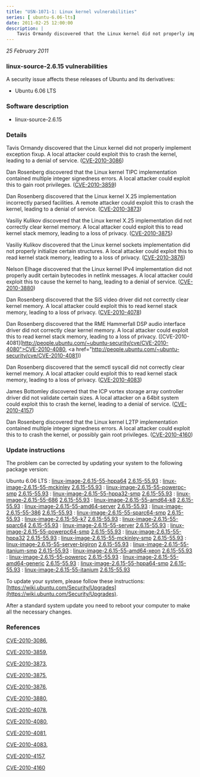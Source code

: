 ```yaml
---
title: "USN-1071-1: Linux kernel vulnerabilities"
series: [ ubuntu-6.06-lts]
date: 2011-02-25 12:00:00
description: |
    Tavis Ormandy discovered that the Linux kernel did not properly implement exception fixup. A local attacker could exploit this to crash the kernel, leading to a denial of service. ([CVE-2010-3086](http://people.ubuntu.com/~ubuntu-security/cve/CVE-2010-3086))
--- 
```

 
 

*25 February 2011*

### linux-source-2.6.15 vulnerabilities

A security issue affects these releases of Ubuntu and its derivatives:

* Ubuntu 6.06 LTS

### Software description

* linux-source-2.6.15 

### Details

Tavis Ormandy discovered that the Linux kernel did not properly implement exception fixup. A local attacker could exploit this to crash the kernel, leading to a denial of service. ([CVE-2010-3086](http://people.ubuntu.com/~ubuntu-security/cve/CVE-2010-3086))

Dan Rosenberg discovered that the Linux kernel TIPC implementation contained multiple integer signedness errors. A local attacker could exploit this to gain root privileges. ([CVE-2010-3859](http://people.ubuntu.com/~ubuntu-security/cve/CVE-2010-3859))

Dan Rosenberg discovered that the Linux kernel X.25 implementation incorrectly parsed facilities. A remote attacker could exploit this to crash the kernel, leading to a denial of service. ([CVE-2010-3873](http://people.ubuntu.com/~ubuntu-security/cve/CVE-2010-3873))

Vasiliy Kulikov discovered that the Linux kernel X.25 implementation did not correctly clear kernel memory. A local attacker could exploit this to read kernel stack memory, leading to a loss of privacy. ([CVE-2010-3875](http://people.ubuntu.com/~ubuntu-security/cve/CVE-2010-3875))

Vasiliy Kulikov discovered that the Linux kernel sockets implementation did not properly initialize certain structures. A local attacker could exploit this to read kernel stack memory, leading to a loss of privacy. ([CVE-2010-3876](http://people.ubuntu.com/~ubuntu-security/cve/CVE-2010-3876))

Nelson Elhage discovered that the Linux kernel IPv4 implementation did not properly audit certain bytecodes in netlink messages. A local attacker could exploit this to cause the kernel to hang, leading to a denial of service. ([CVE-2010-3880](http://people.ubuntu.com/~ubuntu-security/cve/CVE-2010-3880))

Dan Rosenberg discovered that the SiS video driver did not correctly clear kernel memory. A local attacker could exploit this to read kernel stack memory, leading to a loss of privacy. ([CVE-2010-4078](http://people.ubuntu.com/~ubuntu-security/cve/CVE-2010-4078))

Dan Rosenberg discovered that the RME Hammerfall DSP audio interface driver did not correctly clear kernel memory. A local attacker could exploit this to read kernel stack memory, leading to a loss of privacy. ([CVE-2010-4081](http://people.ubuntu.com/~ubuntu-security/cve/CVE-2010-4080">CVE-2010-4080</a>, <a href="http://people.ubuntu.com/~ubuntu-security/cve/CVE-2010-4081))

Dan Rosenberg discovered that the semctl syscall did not correctly clear kernel memory. A local attacker could exploit this to read kernel stack memory, leading to a loss of privacy. ([CVE-2010-4083](http://people.ubuntu.com/~ubuntu-security/cve/CVE-2010-4083))

James Bottomley discovered that the ICP vortex storage array controller driver did not validate certain sizes. A local attacker on a 64bit system could exploit this to crash the kernel, leading to a denial of service. ([CVE-2010-4157](http://people.ubuntu.com/~ubuntu-security/cve/CVE-2010-4157))

Dan Rosenberg discovered that the Linux kernel L2TP implementation contained multiple integer signedness errors. A local attacker could exploit this to to crash the kernel, or possibly gain root privileges. ([CVE-2010-4160](http://people.ubuntu.com/~ubuntu-security/cve/CVE-2010-4160)) 

### Update instructions

The problem can be corrected by updating your system to the following package version:

Ubuntu 6.06 LTS
 : [linux-image-2.6.15-55-hppa64](https://launchpad.net/ubuntu/+source/linux-source-2.6.15) <span> [2.6.15-55.93](https://launchpad.net/ubuntu/+source/linux-source-2.6.15/2.6.15-55.93) </span> 
 : [linux-image-2.6.15-55-mckinley](https://launchpad.net/ubuntu/+source/linux-source-2.6.15) <span> [2.6.15-55.93](https://launchpad.net/ubuntu/+source/linux-source-2.6.15/2.6.15-55.93) </span> 
 : [linux-image-2.6.15-55-powerpc-smp](https://launchpad.net/ubuntu/+source/linux-source-2.6.15) <span> [2.6.15-55.93](https://launchpad.net/ubuntu/+source/linux-source-2.6.15/2.6.15-55.93) </span> 
 : [linux-image-2.6.15-55-hppa32-smp](https://launchpad.net/ubuntu/+source/linux-source-2.6.15) <span> [2.6.15-55.93](https://launchpad.net/ubuntu/+source/linux-source-2.6.15/2.6.15-55.93) </span> 
 : [linux-image-2.6.15-55-686](https://launchpad.net/ubuntu/+source/linux-source-2.6.15) <span> [2.6.15-55.93](https://launchpad.net/ubuntu/+source/linux-source-2.6.15/2.6.15-55.93) </span> 
 : [linux-image-2.6.15-55-amd64-k8](https://launchpad.net/ubuntu/+source/linux-source-2.6.15) <span> [2.6.15-55.93](https://launchpad.net/ubuntu/+source/linux-source-2.6.15/2.6.15-55.93) </span> 
 : [linux-image-2.6.15-55-amd64-server](https://launchpad.net/ubuntu/+source/linux-source-2.6.15) <span> [2.6.15-55.93](https://launchpad.net/ubuntu/+source/linux-source-2.6.15/2.6.15-55.93) </span> 
 : [linux-image-2.6.15-55-386](https://launchpad.net/ubuntu/+source/linux-source-2.6.15) <span> [2.6.15-55.93](https://launchpad.net/ubuntu/+source/linux-source-2.6.15/2.6.15-55.93) </span> 
 : [linux-image-2.6.15-55-sparc64-smp](https://launchpad.net/ubuntu/+source/linux-source-2.6.15) <span> [2.6.15-55.93](https://launchpad.net/ubuntu/+source/linux-source-2.6.15/2.6.15-55.93) </span> 
 : [linux-image-2.6.15-55-k7](https://launchpad.net/ubuntu/+source/linux-source-2.6.15) <span> [2.6.15-55.93](https://launchpad.net/ubuntu/+source/linux-source-2.6.15/2.6.15-55.93) </span> 
 : [linux-image-2.6.15-55-sparc64](https://launchpad.net/ubuntu/+source/linux-source-2.6.15) <span> [2.6.15-55.93](https://launchpad.net/ubuntu/+source/linux-source-2.6.15/2.6.15-55.93) </span> 
 : [linux-image-2.6.15-55-server](https://launchpad.net/ubuntu/+source/linux-source-2.6.15) <span> [2.6.15-55.93](https://launchpad.net/ubuntu/+source/linux-source-2.6.15/2.6.15-55.93) </span> 
 : [linux-image-2.6.15-55-powerpc64-smp](https://launchpad.net/ubuntu/+source/linux-source-2.6.15) <span> [2.6.15-55.93](https://launchpad.net/ubuntu/+source/linux-source-2.6.15/2.6.15-55.93) </span> 
 : [linux-image-2.6.15-55-hppa32](https://launchpad.net/ubuntu/+source/linux-source-2.6.15) <span> [2.6.15-55.93](https://launchpad.net/ubuntu/+source/linux-source-2.6.15/2.6.15-55.93) </span> 
 : [linux-image-2.6.15-55-mckinley-smp](https://launchpad.net/ubuntu/+source/linux-source-2.6.15) <span> [2.6.15-55.93](https://launchpad.net/ubuntu/+source/linux-source-2.6.15/2.6.15-55.93) </span> 
 : [linux-image-2.6.15-55-server-bigiron](https://launchpad.net/ubuntu/+source/linux-source-2.6.15) <span> [2.6.15-55.93](https://launchpad.net/ubuntu/+source/linux-source-2.6.15/2.6.15-55.93) </span> 
 : [linux-image-2.6.15-55-itanium-smp](https://launchpad.net/ubuntu/+source/linux-source-2.6.15) <span> [2.6.15-55.93](https://launchpad.net/ubuntu/+source/linux-source-2.6.15/2.6.15-55.93) </span> 
 : [linux-image-2.6.15-55-amd64-xeon](https://launchpad.net/ubuntu/+source/linux-source-2.6.15) <span> [2.6.15-55.93](https://launchpad.net/ubuntu/+source/linux-source-2.6.15/2.6.15-55.93) </span> 
 : [linux-image-2.6.15-55-powerpc](https://launchpad.net/ubuntu/+source/linux-source-2.6.15) <span> [2.6.15-55.93](https://launchpad.net/ubuntu/+source/linux-source-2.6.15/2.6.15-55.93) </span> 
 : [linux-image-2.6.15-55-amd64-generic](https://launchpad.net/ubuntu/+source/linux-source-2.6.15) <span> [2.6.15-55.93](https://launchpad.net/ubuntu/+source/linux-source-2.6.15/2.6.15-55.93) </span> 
 : [linux-image-2.6.15-55-hppa64-smp](https://launchpad.net/ubuntu/+source/linux-source-2.6.15) <span> [2.6.15-55.93](https://launchpad.net/ubuntu/+source/linux-source-2.6.15/2.6.15-55.93) </span> 
 : [linux-image-2.6.15-55-itanium](https://launchpad.net/ubuntu/+source/linux-source-2.6.15) <span> [2.6.15-55.93](https://launchpad.net/ubuntu/+source/linux-source-2.6.15/2.6.15-55.93) </span> 

To update your system, please follow these instructions: [https://wiki.ubuntu.com/Security/Upgrades](https://wiki.ubuntu.com/Security/Upgrades).

After a standard system update you need to reboot your computer to make all the necessary changes. 

### References

 
 [CVE-2010-3086](http://people.ubuntu.com/~ubuntu-security/cve/CVE-2010-3086), 

 [CVE-2010-3859](http://people.ubuntu.com/~ubuntu-security/cve/CVE-2010-3859), 

 [CVE-2010-3873](http://people.ubuntu.com/~ubuntu-security/cve/CVE-2010-3873), 

 [CVE-2010-3875](http://people.ubuntu.com/~ubuntu-security/cve/CVE-2010-3875), 

 [CVE-2010-3876](http://people.ubuntu.com/~ubuntu-security/cve/CVE-2010-3876), 

 [CVE-2010-3880](http://people.ubuntu.com/~ubuntu-security/cve/CVE-2010-3880), 

 [CVE-2010-4078](http://people.ubuntu.com/~ubuntu-security/cve/CVE-2010-4078), 

 [CVE-2010-4080](http://people.ubuntu.com/~ubuntu-security/cve/CVE-2010-4080), 

 [CVE-2010-4081](http://people.ubuntu.com/~ubuntu-security/cve/CVE-2010-4081), 

 [CVE-2010-4083](http://people.ubuntu.com/~ubuntu-security/cve/CVE-2010-4083), 

 [CVE-2010-4157](http://people.ubuntu.com/~ubuntu-security/cve/CVE-2010-4157), 

 [CVE-2010-4160](http://people.ubuntu.com/~ubuntu-security/cve/CVE-2010-4160)
 

